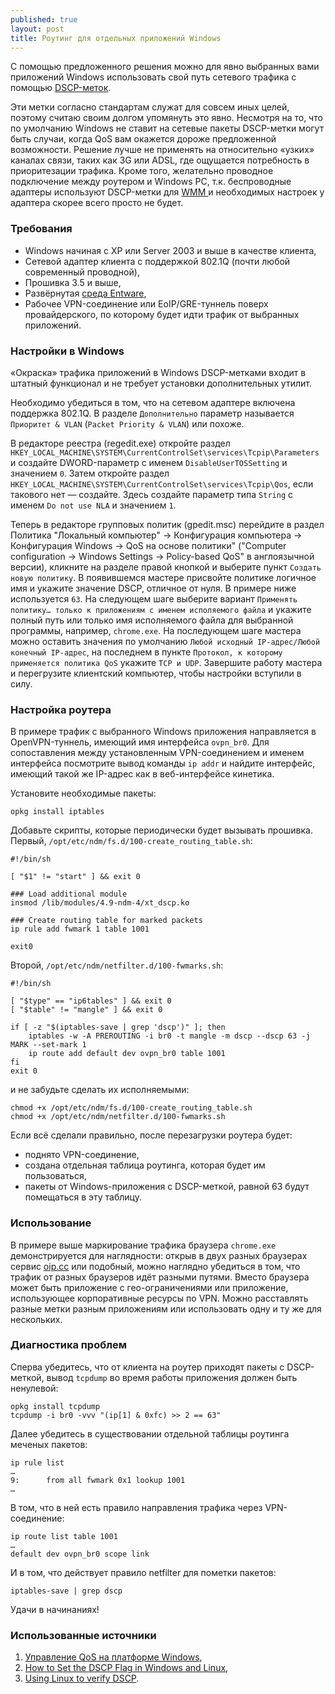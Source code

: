 ```yaml
---
published: true
layout: post
title: Роутинг для отдельных приложений Windows
---
```


С помощью предложенного решения можно для явно выбранных вами приложений Windows использовать свой путь сетевого трафика с помощью [DSCP-меток](https://ru.wikipedia.org/wiki/DiffServ_Code_Point). 

Эти метки согласно стандартам служат для совсем иных целей, поэтому считаю своим долгом упомянуть это явно. Несмотря на то, что по умолчанию Windows не ставит на сетевые пакеты DSCP-метки могут быть случаи, когда QoS вам окажется дороже предложенной возможности. Решение лучше не применять на относительно «узких» каналах связи, таких как 3G или ADSL, где ощущается потребность в приоритезации трафика. Кроме того, желательно проводное подключение между роутером и Windows PC, т.к. беспроводные адаптеры используют DSCP-метки для [WMM ](https://ru.wikipedia.org/wiki/Wi-Fi_Multimedia) и необходимых настроек у адаптера скорее всего просто не будет.

### Требования

* Windows начиная с XP или Server 2003 и выше в качестве клиента,
* Сетевой адаптер клиента с поддержкой 802.1Q (почти любой современный проводной),
* Прошивка 3.5 и выше,
* Развёрнутая [среда Entware](https://forum.keenetic.net/topic/4299-entware/),
* Рабочее VPN-соединение или EoIP/GRE-туннель поверх провайдерского, по которому будет идти трафик от выбранных приложений. 

### Настройки в Windows

«Окраска» трафика приложений в Windows DSCP-метками входит в штатный функционал и не требует установки дополнительных утилит. 

Необходимо убедиться в том, что на сетевом адаптере включена поддержка 802.1Q. В разделе `Дополнительно` параметр называется `Приоритет & VLAN` (`Packet Priority & VLAN`) или похоже.

В редакторе реестра (regedit.exe) откройте раздел `HKEY_LOCAL_MACHINE\SYSTEM\CurrentControlSet\services\Tcpip\Parameters` и создайте DWORD-параметр с именем `DisableUserTOSSetting` и значением `0`. Затем откройте раздел `HKEY_LOCAL_MACHINE\SYSTEM\CurrentControlSet\services\Tcpip\Qos`, если такового нет — создайте. Здесь создайте параметр типа `String` с именем `Do not use NLA` и значением `1`.

Теперь в редакторе групповых политик (gpedit.msc) перейдите в раздел Политика "Локальный компьютер" → Конфигурация компьютера → Конфигурация Windows → QoS на основе политики" ("Computer configuration → Windows Settings → Policy-based QoS" в англоязычной версии), кликните на разделе правой кнопкой и выберите пункт `Создать новую политику`. В появившемся мастере присвойте политике логичное имя и укажите значение DSCP, отличное от нуля. В примере ниже используется `63`. На следующем шаге выберите вариант `Применять политику… только к приложениям с именем исполяемого файла` и укажите полный путь или только имя исполняемого файла для выбранной программы, например, `chrome.exe`. На последующем шаге мастера можно оставить значения по умолчанию `Любой исходный IP-адрес/Любой конечный IP-адрес`, на последнем в пункте `Протокол, к которому применяется политика QoS` укажите `TCP и UDP`. Завершите работу мастера и перегрузите клиентский компьютер, чтобы настройки вступили в силу.

### Настройка роутера

В примере трафик с выбранного Windows приложения направляется в OpenVPN-туннель, имеющий имя интерфейса `ovpn_br0`. Для сопоставления между установленным VPN-соединением и именем интерфейса посмотрите вывод команды `ip addr` и найдите интерфейс, имеющий такой же IP-адрес как в веб-интерфейсе кинетика.

Установите необходимые пакеты:
```
opkg install iptables
```
Добавьте скрипты, которые периодически будет вызывать прошивка. Первый, `/opt/etc/ndm/fs.d/100-create_routing_table.sh`:

```
#!/bin/sh

[ "$1" != "start" ] && exit 0

### Load additional module
insmod /lib/modules/4.9-ndm-4/xt_dscp.ko

### Create routing table for marked packets
ip rule add fwmark 1 table 1001

exit0
```
Второй, `/opt/etc/ndm/netfilter.d/100-fwmarks.sh`:
```
#!/bin/sh

[ "$type" == "ip6tables" ] && exit 0
[ "$table" != "mangle" ] && exit 0

if [ -z "$(iptables-save | grep 'dscp')" ]; then
    iptables -w -A PREROUTING -i br0 -t mangle -m dscp --dscp 63 -j MARK --set-mark 1
    ip route add default dev ovpn_br0 table 1001
fi
exit 0
```
и не забудьте сделать их исполняемыми:
```
chmod +x /opt/etc/ndm/fs.d/100-create_routing_table.sh
chmod +x /opt/etc/ndm/netfilter.d/100-fwmarks.sh
```

Если всё сделали правильно, после перезагрузки роутера будет:

* поднято VPN-соединение,
* создана отдельная таблица роутинга, которая будет им пользоваться,
* пакеты от Windows-приложения с DSCP-меткой, равной 63 будут помещаться в эту таблицу.

### Использование 

В примере выше маркирование трафика браузера `chrome.exe` демонстрируется для наглядности: открыв в двух разных браузерах сервис [oip.cc](http://oip.cc/) или подобный, можно наглядно убедиться в том, что трафик от разных браузеров идёт разными путями. Вместо браузера может быть приложение с гео-ограничениями или приложение, использующее корпоративные ресурсы по VPN. Можно расставлять разные метки разным приложениям или использовать одну и ту же для нескольких.

### Диагностика проблем

Сперва убедитесь, что от клиента на роутер приходят пакеты с DSCP-меткой, вывод `tcpdump` во время работы приложения должен быть ненулевой:
```
opkg install tcpdump
tcpdump -i br0 -vvv "(ip[1] & 0xfc) >> 2 == 63"
```
Далее убедитесь в существовании отдельной таблицы роутинга меченых пакетов:
```
ip rule list
…
9:      from all fwmark 0x1 lookup 1001
…
```
В том, что в ней есть правило направления трафика через VPN-соединение:
```
ip route list table 1001
…
default dev ovpn_br0 scope link
```
И в том, что действует правило netfilter для пометки пакетов:
```
iptables-save | grep dscp
```

Удачи в начинаниях!

### Использованные источники

1. [Управление QoS на платформе Windows](https://www.atraining.ru/qos-windows-nt/),
2. [How to Set the DSCP Flag in Windows and Linux](https://itgala.xyz/how-to-set-the-dscp-flag-in-windows-and-linux/),
3. [Using Linux to verify DSCP](http://conceptsfortheroad.com/2016/01/01/using-linux-to-verify-dscp/).
